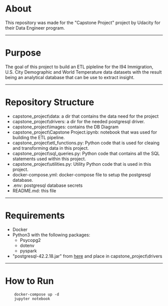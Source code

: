 # About 

This repository was made for the "Capstone Project" project by Udacity for their Data Engineer program.

------------------------

# Purpose 

The goal of this project to build an ETL pipleline for the I94 Immigration, U.S. City Demographic and World Temperature data datasets with the result being an analytical database that can be use to extract insight.

------------------------

# Repository Structure

 - capstone_project\data: a dir that contains the data need for the project
 - capstone_project\drivers: a dir for the needed postgresql driver.
 - capstone_project\images: contains the DB Diagram
 - capstone_project\Capstone Project.ipynb: notebook that was used for building the ETL pipeline.
 - capstone_project\etl_functions.py: Python code that is used for cleaing and transforming data in this project.
 - capstone_project\sql_queries.py: Python code that contains all the SQL statements used within this project.
 - capstone_project\utilities.py: Utility Python code that is used in this project.
 - docker-compose.yml: docker-compose file to setup the postgresql database.
 - .env: postgresql database secrets
 - README.md: this file

------------------------

 # Requirements
- Docker
- Python3 with the following packages:
	- Psycopg2
	- dotenv
	- pyspark
- "postgresql-42.2.18.jar" from [here](https://jdbc.postgresql.org/download.html) and place in capstone_project\drivers

------------------------

# How to Run
```
	docker-compose up -d
	jupyter notebook
```